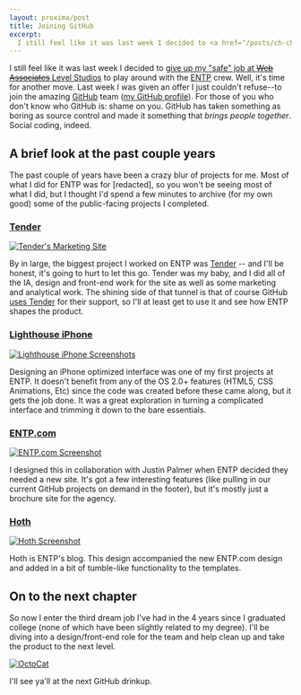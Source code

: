 ```yaml
---
layout: proxima/post
title: Joining GitHub
excerpt:
  I still feel like it was last week I decided to <a href="/posts/ch-ch-ch-changes/">give up my "safe" job at <strike>Web Associates</strike> Level Studios</a> to play around with the <a href="http://entp.com">ENTP</a> crew.  Well, it's time for another move.  Last week I was given an offer I just couldn't refuse&mdash;to join the amazing <a href="http://github.com">GitHub</a> team.
---
```


I still feel like it was last week I decided to [give up my "safe" job at <strike>Web Associates</strike> Level Studios](/features/ch-ch-ch-changes/) to play around with the [ENTP](http://entp.com) crew.  Well, it's time for another move.  Last week I was given an offer I just couldn't refuse--to join the amazing [GitHub](http://github.com) team ([my GitHub profile](http://github.com/kneath)).  For those of you who don't know who GitHub is: shame on you.  GitHub has taken something as boring as source control and made it something that *brings people together*.  Social coding, indeed.

## A brief look at the past couple years

The past couple of years have been a crazy blur of projects for me.  Most of what I did for ENTP was for [redacted], so you won't be seeing most of what I did, but I thought I'd spend a few minutes to archive (for my own good) some of the public-facing projects I completed.

### [Tender](http://tenderapp.com)

<div class="figure"><a href="http://tenderapp.com"><img src="https://assets.warpspire.com/images/github/tender_marketing.jpg" alt="Tender's Marketing Site" /></a></div>

By in large, the biggest project I worked on ENTP was [Tender](http://tenderapp.com) -- and I'll be honest, it's going to hurt to let this go.  Tender was my baby, and I did all of the IA, design and front-end work for the site as well as some marketing and analytical work.  The shining side of that tunnel is that of course GitHub [uses Tender](http://support.github.com) for their support, so I'll at least get to use it and see how ENTP shapes the product.

### [Lighthouse iPhone](http://iphone.lighthouseapp.com)

<div class="figure"><a href="http://iphone.lighthouseapp.com"><img src="https://assets.warpspire.com/images/github/lighthouse_iphone.jpg" alt="Lighthouse iPhone Screenshots" /></a></div>

Designing an iPhone optimized interface was one of my first projects at ENTP.  It doesn't benefit from any of the OS 2.0+ features (HTML5, CSS Animations, Etc) since the code was created before these came along, but it gets the job done.  It was a great exploration in turning a complicated interface and trimming it down to the bare essentials.

### [ENTP.com](http://entp.com)

<div class="figure"><a href="http://entp.com"><img src="https://assets.warpspire.com/images/github/entp.jpg" alt="ENTP.com Screenshot" /></a></div>

I designed this in collaboration with Justin Palmer when ENTP decided they needed a new site.  It's got a few interesting features (like pulling in our current GitHub projects on demand in the footer), but it's mostly just a brochure site for the agency.

### [Hoth](http://hoth.entp.com)

<div class="figure"><a href="http://hoth.entp.com"><img src="https://assets.warpspire.com/images/github/entp_hoth.jpg" alt="Hoth Screenshot" /></a></div>

Hoth is ENTP's blog.  This design accompanied the new ENTP.com design and added in a bit of tumble-like functionality to the templates.

## On to the next chapter

So now I enter the third dream job I've had in the 4 years since I graduated college (none of which have been slightly related to my degree). I'll be diving into a design/front-end role for the team and help clean up and take the product to the next level.

<div class="figure"><a href="http://github.com"><img src="https://assets.warpspire.com/images/github/octocat.png" alt="OctoCat" /></a></div>

I'll see ya'll at the next GitHub drinkup.
